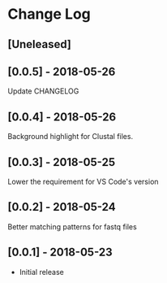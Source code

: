 # Change Log

## [Uneleased]

## [0.0.5] - 2018-05-26
Update CHANGELOG

## [0.0.4] - 2018-05-26
Background highlight for Clustal files.

## [0.0.3] - 2018-05-25
Lower the requirement for VS Code's version

## [0.0.2] - 2018-05-24
Better matching patterns for fastq files

## [0.0.1] - 2018-05-23
- Initial release